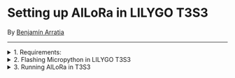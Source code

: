 # Setting up AlLoRa  in LILYGO T3S3

By [Benjamín Arratia](https://www.notion.so/Benjam-n-Arratia-87712584b5584733ac66c90eab5e4e99?pvs=21)

---

<details>
  <summary>1. Requirements:</summary>

### Tools:

- Esptool installed on your machine, available in [this repository](https://github.com/espressif/esptool)
- Adafruit MicroPython tool: [Ampy](https://learn.adafruit.com/micropython-basics-load-files-and-run-code/install-ampy)

### Firmware:

- Download micropython firmware available here:
    
     https://github.com/SMARTLAGOON/AlLoRa/tree/Dev/firmware/T3S3
    

### Software:

- For running examples, download the examples for [**Source**](https://github.com/SMARTLAGOON/AlLoRa/tree/main/examples/Sources/T3S3) and [**Requester**](https://github.com/SMARTLAGOON/AlLoRa/tree/main/examples/Requesters/T3S3).
- The rest is included in the firmware
    <details> 
    <summary>Details here:</summary>
    - AlLoRa folder from [**AlLoRa**](https://github.com/SMARTLAGOON/AlLoRa/tree/Dev)

    - mpy-version/PyLora_SX127x_extensions folder from [**PyLoRa**](https://github.com/GRCDEV/PyLora_SX127x_extensions)
    - utils folder
    </details>
</details>

<details>
  <summary>2. Flashing Micropython in LILYGO T3S3</summary>

### 1. Activate Boot Mode on the LILYGO T3S3

Before flashing, you need to activate the "boot mode":

- Hold down the "BOOT" button on the LILYGO T3S3 board.
- While holding the "BOOT" button, plug the board into your computer.
- Release the "BOOT" button once the board is connected.

### 2. Identify the Device Port

Locate the serial port of the connected board:

### For macOS:

```bash
ls /dev/tty.*
```

For Linux:
```bash
ls /dev/ttyUSB*
```

1. Erase the Flash Memory

Erase the existing flash memory on the device:
```bash
esptool.py --chip esp32s3 --port /dev/cu.usbmodem101 erase_flash
```
Replace /dev/cu.usbmodem101 with the actual port identified earlier.

4. Flash the Firmware

Flash the new firmware onto the LILYGO T3S3 board:
```bash
esptool.py --chip esp32s3 --port /dev/cu.usbmodem101 write_flash -z 0x0 build-ESP32_GENERIC_S3/firmware.bin
```
Again, replace /dev/cu.usbmodem101 with your actual port.

5. Interact with the Board

After flashing, reset the board. This may cause the serial port to change, so you’ll need to identify the board’s port again.

Identify Board’s port

For macOS:
```bash
ls /dev/tty.*
```
For Linux:
```bash
ls /dev/ttyUSB*
```
Note the port number as you will need it for the following steps.

<details>
  <summary>Using ampy</summary>


You can interact with the file system of the board using Adafruit’s ampy tool. First, ensure it is installed:
```bash
pip3 install adafruit-ampy
```
Then, list the files on the board:
```bash
ampy --port /dev/tty.usbmodem1234561 ls
```
Retrieve a file from the board:
```bash
ampy --port /dev/tty.usbmodem1234561 get boot.py > boot.py
```
This command downloads boot.py from the board and saves it to your current directory.

More info about how ampy works here:

MicroPython Basics: Load Files & Run Code
</details>

<details>
  <summary>Accessing the REPL</summary>

Access the REPL (Read-Eval-Print Loop) to interact with MicroPython directly on the board.

For macOS:

Using screen:
```bash
screen /dev/cu.usbmodem1234561 115200
```
To exit screen, press Ctrl-A followed by Ctrl-\.

For Linux:

Using picocom (or similar):
```bash
picocom /dev/ttyUSB0 -b 115200
```
Make sure to replace /dev/ttyUSB0 with the actual port number found earlier. To exit picocom, press Ctrl-A followed by Ctrl-X.

Use Ctrl-D to soft reboot the board and interact with Micropython

With screen/picocom running, you should see the MicroPython prompt >>>. You can now type in Python commands and interact with the MicroPython environment on your board.
</details>

</details>


<details>
  <summary> 3. Running AlLoRa in T3S3</summary>


### 1.	Use ampy to “put” the files into the micropython device . Some are .py files like your main.py and others can be .mpy like PyLora_SX127x_extensions. (How to generate the .mpy files? )

```bash
ampy --port /dev/tty.usbmodem1234561 ls #To check the files
ampy --port /dev/tty.usbmodem1234561 put PyLora_SX127x_extensions
ampy --port /dev/tty.usbmodem1234561 put AlLoRa
```

### 2.	For each device put the corresponding main and LoRa.json file
```bash
ampy --port /dev/tty.usbmodem1234561 put main.py 
ampy --port /dev/tty.usbmodem1234561 put LoRa.json #Configuration file for AlLoRa
```

### 3.	In a mac computer you can use:
```bash
screen /dev/tty.usbmodem1234561 115200

To evaluate the execution of the code. Start by soft resetting the device with Ctrl + D.
The devices should start communicating and executing the example code
```
</details>


